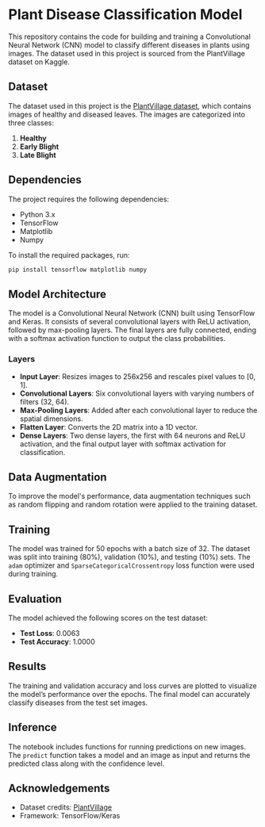 # Plant Disease Classification Model

This repository contains the code for building and training a Convolutional Neural Network (CNN) model to classify different diseases in plants using images. The dataset used in this project is sourced from the PlantVillage dataset on Kaggle.

## Dataset

The dataset used in this project is the [PlantVillage dataset](https://www.kaggle.com/arjuntejaswi/plant-village), which contains images of healthy and diseased leaves. The images are categorized into three classes:
1. **Healthy**
2. **Early Blight**
3. **Late Blight**

## Dependencies

The project requires the following dependencies:

- Python 3.x
- TensorFlow
- Matplotlib
- Numpy

To install the required packages, run:

```bash
pip install tensorflow matplotlib numpy
```

## Model Architecture

The model is a Convolutional Neural Network (CNN) built using TensorFlow and Keras. It consists of several convolutional layers with ReLU activation, followed by max-pooling layers. The final layers are fully connected, ending with a softmax activation function to output the class probabilities.

### Layers

- **Input Layer**: Resizes images to 256x256 and rescales pixel values to [0, 1].
- **Convolutional Layers**: Six convolutional layers with varying numbers of filters (32, 64).
- **Max-Pooling Layers**: Added after each convolutional layer to reduce the spatial dimensions.
- **Flatten Layer**: Converts the 2D matrix into a 1D vector.
- **Dense Layers**: Two dense layers, the first with 64 neurons and ReLU activation, and the final output layer with softmax activation for classification.

## Data Augmentation

To improve the model's performance, data augmentation techniques such as random flipping and random rotation were applied to the training dataset.

## Training

The model was trained for 50 epochs with a batch size of 32. The dataset was split into training (80%), validation (10%), and testing (10%) sets. The `adam` optimizer and `SparseCategoricalCrossentropy` loss function were used during training.

## Evaluation

The model achieved the following scores on the test dataset:

- **Test Loss**: 0.0063
- **Test Accuracy**: 1.0000

## Results

The training and validation accuracy and loss curves are plotted to visualize the model’s performance over the epochs. The final model can accurately classify diseases from the test set images.

## Inference

The notebook includes functions for running predictions on new images. The `predict` function takes a model and an image as input and returns the predicted class along with the confidence level.

## Acknowledgements

- Dataset credits: [PlantVillage](https://www.kaggle.com/arjuntejaswi/plant-village)
- Framework: TensorFlow/Keras
